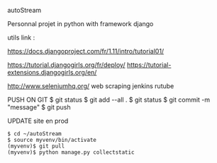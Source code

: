 autoStream

Personnal projet in python with framework django

utils link :

https://docs.djangoproject.com/fr/1.11/intro/tutorial01/

https://tutorial.djangogirls.org/fr/deploy/
https://tutorial-extensions.djangogirls.org/en/

http://www.seleniumhq.org/
web scraping
jenkins
rutube


PUSH ON GIT
	$ git status
	$ git add --all .
	$ git status
	$ git commit -m "message"
	$ git push

UPDATE site en prod

	$ cd ~/autoStream
	$ source myvenv/bin/activate
	(myvenv)$ git pull
	(myvenv)$ python manage.py collectstatic
